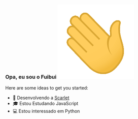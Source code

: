 ### Opa, eu sou o Fuibui <img src="https://github.com/devSouvik/devSouvik/blob/master/Hi.gif">

Here are some ideas to get you started:

- 🔭 Desenvolvendo a [Scarlet](http://scarlet-website.glitch.me/)
- 🎓 Estou Estudando JavaScript 
- 💻 Estou interessado em Python

